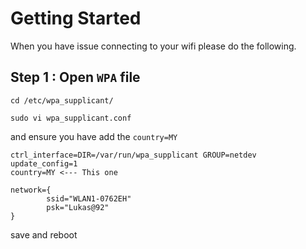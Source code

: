 # Getting Started

When you have issue connecting to your wifi please do the following.

## Step 1 : Open `WPA` file
```
cd /etc/wpa_supplicant/

sudo vi wpa_supplicant.conf
```

and ensure you have add the `country=MY`
```
ctrl_interface=DIR=/var/run/wpa_supplicant GROUP=netdev
update_config=1
country=MY <--- This one

network={
        ssid="WLAN1-0762EH"
        psk="Lukas@92"
}
```
save and reboot


